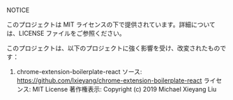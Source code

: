 NOTICE

このプロジェクトは MIT ライセンスの下で提供されています。詳細については、LICENSE ファイルをご参照ください。

このプロジェクトは、以下のプロジェクトに強く影響を受け、改変されたものです：

1.  chrome-extension-boilerplate-react
    ソース: https://github.com/lxieyang/chrome-extension-boilerplate-react
    ライセンス: MIT License
    著作権表示: Copyright (c) 2019 Michael Xieyang Liu
